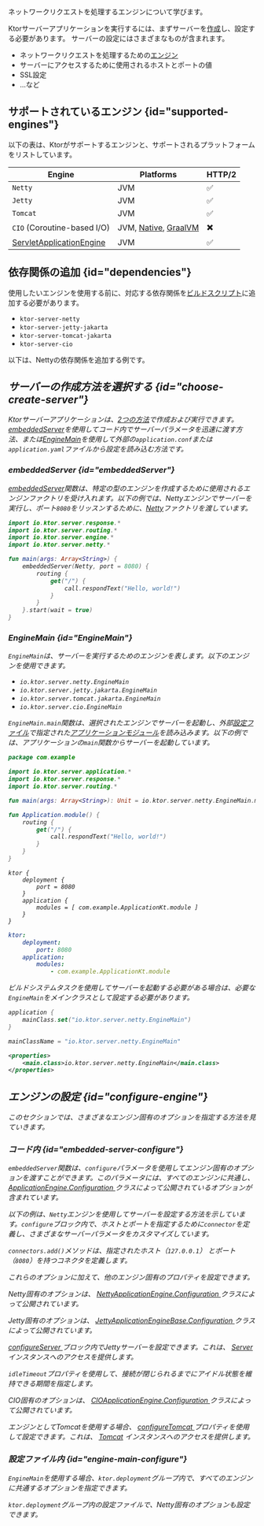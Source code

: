 [//]: # (title: サーバーエンジン)

<show-structure for="chapter" depth="3"/>

<link-summary>
ネットワークリクエストを処理するエンジンについて学びます。
</link-summary>

Ktorサーバーアプリケーションを実行するには、まずサーバーを[作成](server-create-and-configure.topic)し、設定する必要があります。
サーバーの設定にはさまざまなものが含まれます。
- ネットワークリクエストを処理するための[エンジン](#supported-engines)
- サーバーにアクセスするために使用されるホストとポートの値
- SSL設定
- ...など

## サポートされているエンジン {id="supported-engines"}

以下の表は、Ktorがサポートするエンジンと、サポートされるプラットフォームをリストしています。

| Engine                                  | Platforms                                            | HTTP/2 |
|-----------------------------------------|------------------------------------------------------|--------|
| `Netty`                                 | JVM                                                  | ✅      |
| `Jetty`                                 | JVM                                                  | ✅      |
| `Tomcat`                                | JVM                                                  | ✅      |
| `CIO` (Coroutine-based I/O)             | JVM, [Native](server-native.md), [GraalVM](graalvm.md) | ✖️     |
| [ServletApplicationEngine](server-war.md) | JVM                                                  | ✅      |

## 依存関係の追加 {id="dependencies"}

使用したいエンジンを使用する前に、対応する依存関係を[ビルドスクリプト](server-dependencies.topic)に追加する必要があります。

*   `ktor-server-netty`
*   `ktor-server-jetty-jakarta`
*   `ktor-server-tomcat-jakarta`
*   `ktor-server-cio`

以下は、Nettyの依存関係を追加する例です。

<var name="artifact_name" value="ktor-server-netty"/>
<Tabs group="languages">
    <TabItem title="Gradle (Kotlin)" group-key="kotlin">
        <code-block lang="Kotlin" code="            implementation(&quot;io.ktor:%artifact_name%:$ktor_version&quot;)"/>
    </TabItem>
    <TabItem title="Gradle (Groovy)" group-key="groovy">
        <code-block lang="Groovy" code="            implementation &quot;io.ktor:%artifact_name%:$ktor_version&quot;"/>
    </TabItem>
    <TabItem title="Maven" group-key="maven">
        <code-block lang="XML" code="            &lt;dependency&gt;&#10;                &lt;groupId&gt;io.ktor&lt;/groupId&gt;&#10;                &lt;artifactId&gt;%artifact_name%-jvm&lt;/artifactId&gt;&#10;                &lt;version&gt;${ktor_version}&lt;/version&gt;&#10;            &lt;/dependency&gt;"/>
    </TabItem>
</Tabs>

## サーバーの作成方法を選択する {id="choose-create-server"}
Ktorサーバーアプリケーションは、[2つの方法](server-create-and-configure.topic#embedded)で作成および実行できます。[embeddedServer](#embeddedServer)を使用してコード内でサーバーパラメータを迅速に渡す方法、または[EngineMain](#EngineMain)を使用して外部の`application.conf`または`application.yaml`ファイルから設定を読み込む方法です。

### embeddedServer {id="embeddedServer"}

[embeddedServer](https://api.ktor.io/ktor-server/ktor-server-core/io.ktor.server.engine/embedded-server.html)関数は、特定の型のエンジンを作成するために使用されるエンジンファクトリを受け入れます。以下の例では、Nettyエンジンでサーバーを実行し、ポート`8080`をリッスンするために、[Netty](https://api.ktor.io/ktor-server/ktor-server-netty/io.ktor.server.netty/-netty/index.html)ファクトリを渡しています。

```kotlin
import io.ktor.server.response.*
import io.ktor.server.routing.*
import io.ktor.server.engine.*
import io.ktor.server.netty.*

fun main(args: Array<String>) {
    embeddedServer(Netty, port = 8080) {
        routing {
            get("/") {
                call.respondText("Hello, world!")
            }
        }
    }.start(wait = true)
}
```

### EngineMain {id="EngineMain"}

`EngineMain`は、サーバーを実行するためのエンジンを表します。以下のエンジンを使用できます。

*   `io.ktor.server.netty.EngineMain`
*   `io.ktor.server.jetty.jakarta.EngineMain`
*   `io.ktor.server.tomcat.jakarta.EngineMain`
*   `io.ktor.server.cio.EngineMain`

`EngineMain.main`関数は、選択されたエンジンでサーバーを起動し、外部[設定ファイル](server-configuration-file.topic)で指定された[アプリケーションモジュール](server-modules.md)を読み込みます。以下の例では、アプリケーションの`main`関数からサーバーを起動しています。

<Tabs>
<TabItem title="Application.kt">

```kotlin
package com.example

import io.ktor.server.application.*
import io.ktor.server.response.*
import io.ktor.server.routing.*

fun main(args: Array<String>): Unit = io.ktor.server.netty.EngineMain.main(args)

fun Application.module() {
    routing {
        get("/") {
            call.respondText("Hello, world!")
        }
    }
}

```

</TabItem>

<TabItem title="application.conf">

```shell
ktor {
    deployment {
        port = 8080
    }
    application {
        modules = [ com.example.ApplicationKt.module ]
    }
}
```

</TabItem>

<TabItem title="application.yaml">

```yaml
ktor:
    deployment:
        port: 8080
    application:
        modules:
            - com.example.ApplicationKt.module
```

</TabItem>
</Tabs>

ビルドシステムタスクを使用してサーバーを起動する必要がある場合は、必要な`EngineMain`をメインクラスとして設定する必要があります。

<Tabs group="languages" id="main-class-set-engine-main">
<TabItem title="Gradle (Kotlin)" group-key="kotlin">

```kotlin
application {
    mainClass.set("io.ktor.server.netty.EngineMain")
}
```

</TabItem>
<TabItem title="Gradle (Groovy)" group-key="groovy">

```groovy
mainClassName = "io.ktor.server.netty.EngineMain"
```

</TabItem>
<TabItem title="Maven" group-key="maven">

```xml
<properties>
    <main.class>io.ktor.server.netty.EngineMain</main.class>
</properties>
```

</TabItem>
</Tabs>

## エンジンの設定 {id="configure-engine"}

このセクションでは、さまざまなエンジン固有のオプションを指定する方法を見ていきます。

### コード内 {id="embedded-server-configure"}

<p>
    <code>embeddedServer</code>関数は、<code>configure</code>パラメータを使用してエンジン固有のオプションを渡すことができます。このパラメータには、すべてのエンジンに共通し、
    <a href="https://api.ktor.io/ktor-server/ktor-server-core/io.ktor.server.engine/-application-engine/-configuration/index.html">
        ApplicationEngine.Configuration
    </a>
    クラスによって公開されているオプションが含まれています。
</p>
<p>
    以下の例は、<code>Netty</code>エンジンを使用してサーバーを設定する方法を示しています。<code>configure</code>ブロック内で、ホストとポートを指定するために<code>connector</code>を定義し、さまざまなサーバーパラメータをカスタマイズしています。
</p>
<code-block lang="kotlin" code="import io.ktor.server.response.*&#10;import io.ktor.server.routing.*&#10;import io.ktor.server.engine.*&#10;import io.ktor.server.netty.*&#10;&#10;fun main(args: Array&lt;String&gt;) {&#10;    embeddedServer(Netty, configure = {&#10;        connectors.add(EngineConnectorBuilder().apply {&#10;            host = &quot;127.0.0.1&quot;&#10;            port = 8080&#10;        })&#10;        connectionGroupSize = 2&#10;        workerGroupSize = 5&#10;        callGroupSize = 10&#10;        shutdownGracePeriod = 2000&#10;        shutdownTimeout = 3000&#10;    }) {&#10;        routing {&#10;            get(&quot;/&quot;) {&#10;                call.respondText(&quot;Hello, world!&quot;)&#10;            }&#10;        }&#10;    }.start(wait = true)&#10;}"/>
<p>
    <code>connectors.add()</code>メソッドは、指定されたホスト（<code>127.0.0.1</code>）
    とポート（<code>8080</code>）を持つコネクタを定義します。
</p>
<p>これらのオプションに加えて、他のエンジン固有のプロパティを設定できます。</p>
<chapter title="Netty" id="netty-code">
    <p>
        Netty固有のオプションは、
        <a href="https://api.ktor.io/ktor-server/ktor-server-netty/io.ktor.server.netty/-netty-application-engine/-configuration/index.html">
            NettyApplicationEngine.Configuration
        </a>
        クラスによって公開されています。
    </p>
    <code-block lang="kotlin" code="        import io.ktor.server.engine.*&#10;        import io.ktor.server.netty.*&#10;&#10;        fun main() {&#10;            embeddedServer(Netty, configure = {&#10;                requestQueueLimit = 16&#10;                shareWorkGroup = false&#10;                configureBootstrap = {&#10;                    // ...&#10;                }&#10;                responseWriteTimeoutSeconds = 10&#10;            }) {&#10;                // ...&#10;            }.start(true)&#10;        }"/>
</chapter>
<chapter title="Jetty" id="jetty-code">
    <p>
        Jetty固有のオプションは、
        <a href="https://api.ktor.io/ktor-server/ktor-server-jetty-jakarta/io.ktor.server.jetty.jakarta/-jetty-application-engine-base/-configuration/index.html">
            JettyApplicationEngineBase.Configuration
        </a>
        クラスによって公開されています。
    </p>
    <p>
        <a href="https://api.ktor.io/ktor-server/ktor-server-jetty-jakarta/io.ktor.server.jetty.jakarta/-jetty-application-engine-base/-configuration/configure-server.html">
            configureServer
        </a>ブロック内でJettyサーバーを設定できます。これは、
        <a href="https://www.eclipse.org/jetty/javadoc/jetty-11/org/eclipse/jetty/server/Server.html">Server</a>
        インスタンスへのアクセスを提供します。
    </p>
    <p>
        <code>idleTimeout</code>プロパティを使用して、接続が閉じられるまでにアイドル状態を維持できる期間を指定します。
    </p>
    <code-block lang="kotlin" code="        import io.ktor.server.engine.*&#10;        import io.ktor.server.jetty.jakarta.*&#10;&#10;        fun main() {&#10;            embeddedServer(Jetty, configure = {&#10;                configureServer = { // this: Server -&amp;gt;&#10;                    // ...&#10;                }&#10;                idleTimeout = 30.seconds&#10;            }) {&#10;                // ...&#10;            }.start(true)&#10;        }"/>
</chapter>
<chapter title="CIO" id="cio-code">
    <p>CIO固有のオプションは、
        <a href="https://api.ktor.io/ktor-server/ktor-server-cio/io.ktor.server.cio/-c-i-o-application-engine/-configuration/index.html">
            CIOApplicationEngine.Configuration
        </a>
        クラスによって公開されています。
    </p>
    <code-block lang="kotlin" code="        import io.ktor.server.engine.*&#10;        import io.ktor.server.cio.*&#10;&#10;        fun main() {&#10;            embeddedServer(CIO, configure = {&#10;                connectionIdleTimeoutSeconds = 45&#10;            }) {&#10;                // ...&#10;            }.start(true)&#10;        }"/>
</chapter>
<chapter title="Tomcat" id="tomcat-code">
    <p>エンジンとしてTomcatを使用する場合、
        <a href="https://api.ktor.io/ktor-server/ktor-server-tomcat-jakarta/io.ktor.server.tomcat.jakarta/-tomcat-application-engine/-configuration/configure-tomcat.html">
            configureTomcat
        </a>
        プロパティを使用して設定できます。これは、
        <a href="https://tomcat.apache.org/tomcat-10.1-doc/api/org/apache/catalina/startup/Tomcat.html">Tomcat</a>
        インスタンスへのアクセスを提供します。
    </p>
    <code-block lang="kotlin" code="        import io.ktor.server.engine.*&#10;        import io.ktor.server.tomcat.jakarta.*&#10;&#10;        fun main() {&#10;            embeddedServer(Tomcat, configure = {&#10;                configureTomcat = { // this: Tomcat -&amp;gt;&#10;                    // ...&#10;                }&#10;            }) {&#10;                // ...&#10;            }.start(true)&#10;        }"/>
</chapter>

### 設定ファイル内 {id="engine-main-configure"}

<p>
    <code>EngineMain</code>を使用する場合、<code>ktor.deployment</code>グループ内で、すべてのエンジンに共通するオプションを指定できます。
</p>
<Tabs group="config">
    <TabItem title="application.conf" group-key="hocon" id="engine-main-conf">
        <code-block lang="shell" code="            ktor {&#10;                deployment {&#10;                    connectionGroupSize = 2&#10;                    workerGroupSize = 5&#10;                    callGroupSize = 10&#10;                    shutdownGracePeriod = 2000&#10;                    shutdownTimeout = 3000&#10;                }&#10;            }"/>
    </TabItem>
    <TabItem title="application.yaml" group-key="yaml" id="engine-main-yaml">
        <code-block lang="yaml" code="           ktor:&#10;               deployment:&#10;                   connectionGroupSize: 2&#10;                   workerGroupSize: 5&#10;                   callGroupSize: 10&#10;                   shutdownGracePeriod: 2000&#10;                   shutdownTimeout: 3000"/>
    </TabItem>
</Tabs>
<chapter title="Netty" id="netty-file">
    <p>
        <code>ktor.deployment</code>グループ内の設定ファイルで、Netty固有のオプションも設定できます。
    </p>
    <Tabs group="config">
        <TabItem title="application.conf" group-key="hocon" id="application-conf-1">
            <code-block lang="shell" code="               ktor {&#10;                   deployment {&#10;                       maxInitialLineLength = 2048&#10;                       maxHeaderSize = 1024&#10;                       maxChunkSize = 42&#10;                   }&#10;               }"/>
        </TabItem>
        <TabItem title="application.yaml" group-key="yaml" id="application-yaml-1">
            <code-block lang="yaml" code="               ktor:&#10;                   deployment:&#10;                       maxInitialLineLength: 2048&#10;                       maxHeaderSize: 1024&#10;                       maxChunkSize: 42"/>
        </TabItem>
    </Tabs>
</chapter>